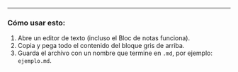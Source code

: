 ---

### Cómo usar esto:

1.  Abre un editor de texto (incluso el Bloc de notas funciona).
2.  Copia y pega todo el contenido del bloque gris de arriba.
3.  Guarda el archivo con un nombre que termine en `.md`, por ejemplo: `ejemplo.md`.